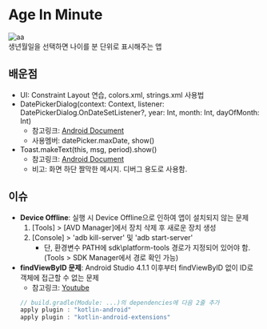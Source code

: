 # Age In Minute
![aa](https://i.imgur.com/TBacqq8.png)  
 생년월일을 선택하면 나이를 분 단위로 표시해주는 앱


## 배운점
 * UI: Constraint Layout 연습, colors.xml, strings.xml 사용법
 * DatePickerDialog(context: Context, listener: DatePickerDialog.OnDateSetListener?, year: Int, month: Int, dayOfMonth: Int)
   * 참고링크: [Android Document](https://developer.android.com/reference/kotlin/android/app/DatePickerDialog)
   * 사용멤버: datePicker.maxDate, show()
 * Toast.makeText(this, msg, period).show()
   * 참고링크: [Android Document](https://developer.android.com/reference/android/widget/Toast?hl=en)
   * 비고: 화면 하단 짤막한 메시지. 디버그 용도로 사용함.

## 이슈
 * **Device Offline**: 실행 시 Device Offline으로 인하여 앱이 설치되지 않는 문제
    1. \[Tools\] > \[AVD Manager\]에서 장치 삭제 후 새로운 장치 생성
    2. \[Console\] > 'adb kill-server' 및 'adb start-server'
        - 단, 환경변수 PATH에 sdk\\platform-tools 경로가 지정되어 있어야 함. (Tools > SDK Manager에서 경로 확인 가능)
 * **findViewByID 문제**: Android Studio 4.1.1 이후부터 findViewByID 없이 ID로 객체에 접근할 수 없는 문제
    * 참고링크: [Youtube](https://www.youtube.com/watch?v=w5SYDRbGNXU)  
    ```kotlin
    // build.gradle(Module: ...)의 dependencies에 다음 2줄 추가
    apply plugin : "kotlin-android"
    apply plugin : "kotlin-android-extensions"
    ```
